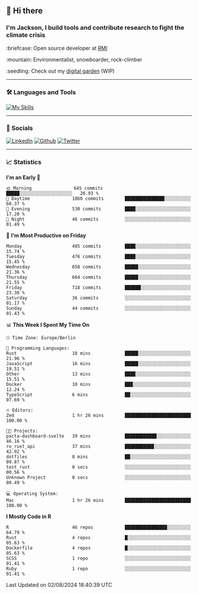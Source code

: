 ## :wave: Hi there
### I'm Jackson, I build tools and contribute research to fight the climate crisis
<p> :briefcase: Open source developer at <a href="https://rmi.org/" alt="RMI">RMI</a></p>
<p> :mountain: Environmentalist, snowboarder, rock-climber</p>
<p> :seedling: Check out my <a href="https://jdhoffa.github.io/" alt="digital garden">digital garden</a> (WIP) </p>

---

### :hammer_and_wrench: Languages and Tools

[![My Skills](https://skillicons.dev/icons?i=r,python,rust,js,html,css,postgresql,neovim,azure,docker,git&perline=6&theme=dark)](https://skillicons.dev)

---

### :iphone: Socials

[![LinkedIn](https://skillicons.dev/icons?i=linkedin&theme=dark)](https://www.linkedin.com/in/jackson-hoffart/) 
[![Github](https://skillicons.dev/icons?i=github&theme=dark)](https://github.com/jdhoffa) 
[![Twitter](https://skillicons.dev/icons?i=twitter&theme=dark)](https://twitter.com/jdhoffart) 

---

### :chart_with_upwards_trend: Statistics

 
<!--START_SECTION:waka-->
**I'm an Early 🐤** 

```text
🌞 Morning                645 commits         █████░░░░░░░░░░░░░░░░░░░░   20.93 % 
🌆 Daytime                1860 commits        ███████████████░░░░░░░░░░   60.37 % 
🌃 Evening                530 commits         ████░░░░░░░░░░░░░░░░░░░░░   17.20 % 
🌙 Night                  46 commits          ░░░░░░░░░░░░░░░░░░░░░░░░░   01.49 % 
```
📅 **I'm Most Productive on Friday** 

```text
Monday                   485 commits         ████░░░░░░░░░░░░░░░░░░░░░   15.74 % 
Tuesday                  476 commits         ████░░░░░░░░░░░░░░░░░░░░░   15.45 % 
Wednesday                658 commits         █████░░░░░░░░░░░░░░░░░░░░   21.36 % 
Thursday                 664 commits         █████░░░░░░░░░░░░░░░░░░░░   21.55 % 
Friday                   718 commits         ██████░░░░░░░░░░░░░░░░░░░   23.30 % 
Saturday                 36 commits          ░░░░░░░░░░░░░░░░░░░░░░░░░   01.17 % 
Sunday                   44 commits          ░░░░░░░░░░░░░░░░░░░░░░░░░   01.43 % 
```


📊 **This Week I Spent My Time On** 

```text
🕑︎ Time Zone: Europe/Berlin

💬 Programming Languages: 
Rust                     18 mins             █████░░░░░░░░░░░░░░░░░░░░   21.96 % 
JavaScript               16 mins             █████░░░░░░░░░░░░░░░░░░░░   19.51 % 
Other                    13 mins             ████░░░░░░░░░░░░░░░░░░░░░   15.51 % 
Docker                   10 mins             ███░░░░░░░░░░░░░░░░░░░░░░   12.24 % 
TypeScript               6 mins              ██░░░░░░░░░░░░░░░░░░░░░░░   07.69 % 

🔥 Editors: 
Zed                      1 hr 26 mins        █████████████████████████   100.00 % 

🐱‍💻 Projects: 
pacta-dashboard-svelte   39 mins             ████████████░░░░░░░░░░░░░   46.16 % 
ro_rust_api              37 mins             ███████████░░░░░░░░░░░░░░   42.92 % 
dotfiles                 8 mins              ██░░░░░░░░░░░░░░░░░░░░░░░   09.87 % 
test_rust                0 secs              ░░░░░░░░░░░░░░░░░░░░░░░░░   00.56 % 
Unknown Project          0 secs              ░░░░░░░░░░░░░░░░░░░░░░░░░   00.49 % 

💻 Operating System: 
Mac                      1 hr 26 mins        █████████████████████████   100.00 % 
```

**I Mostly Code in R** 

```text
R                        46 repos            ████████████████░░░░░░░░░   64.79 % 
Rust                     4 repos             █░░░░░░░░░░░░░░░░░░░░░░░░   05.63 % 
Dockerfile               4 repos             █░░░░░░░░░░░░░░░░░░░░░░░░   05.63 % 
SCSS                     1 repo              ░░░░░░░░░░░░░░░░░░░░░░░░░   01.41 % 
Ruby                     1 repo              ░░░░░░░░░░░░░░░░░░░░░░░░░   01.41 % 
```




 Last Updated on 02/08/2024 18:40:39 UTC
<!--END_SECTION:waka-->
